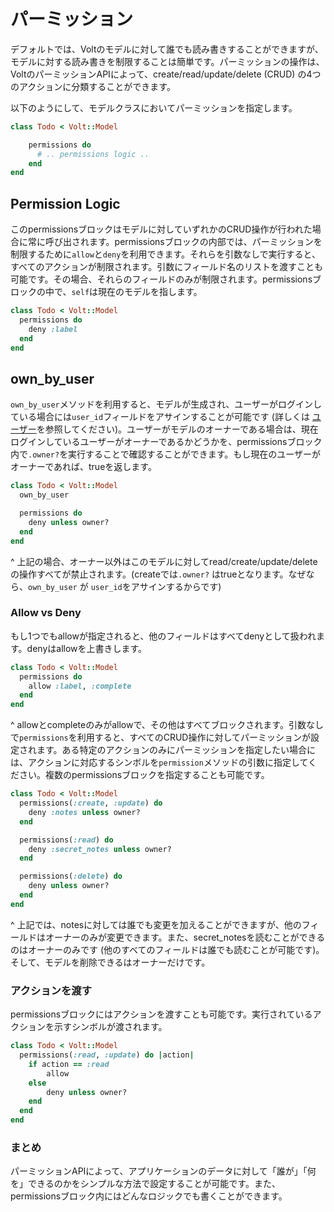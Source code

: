# パーミッション

デフォルトでは、Voltのモデルに対して誰でも読み書きすることができますが、モデルに対する読み書きを制限することは簡単です。パーミッションの操作は、VoltのパーミッションAPIによって、create/read/update/delete (CRUD) の4つのアクションに分類することができます。

以下のようにして、モデルクラスにおいてパーミッションを指定します。

```ruby
class Todo < Volt::Model

    permissions do
      # .. permissions logic ..
    end
end
```
## Permission Logic

このpermissionsブロックはモデルに対していずれかのCRUD操作が行われた場合に常に呼び出されます。permissionsブロックの内部では、パーミッションを制限するために```allow```と```deny```を利用できます。それらを引数なしで実行すると、すべてのアクションが制限されます。引数にフィールド名のリストを渡すことも可能です。その場合、それらのフィールドのみが制限されます。permissionsブロックの中で、```self```は現在のモデルを指します。

```ruby
class Todo < Volt::Model
  permissions do
    deny :label
  end
end
```

## own_by_user

```own_by_user```メソッドを利用すると、モデルが生成され、ユーザーがログインしている場合には```user_id```フィールドをアサインすることが可能です (詳しくは [ユーザー](http://docs.voltframework.com/en/docs/users.html)を参照してください)。ユーザーがモデルのオーナーである場合は、現在ログインしているユーザーがオーナーであるかどうかを、permissionsブロック内で```.owner?```を実行することで確認することができます。もし現在のユーザーがオーナーであれば、trueを返します。

```ruby
class Todo < Volt::Model
  own_by_user

  permissions do
    deny unless owner?
  end
end
```

^ 上記の場合、オーナー以外はこのモデルに対してread/create/update/deleteの操作すべてが禁止されます。(createでは```.owner?``` はtrueとなります。なぜなら、```own_by_user``` が ```user_id```をアサインするからです)

### Allow vs Deny

もし1つでもallowが指定されると、他のフィールドはすべてdenyとして扱われます。denyはallowを上書きします。

```ruby
class Todo < Volt::Model
  permissions do
    allow :label, :complete
  end
end
```

^ allowとcompleteのみがallowで、その他はすべてブロックされます。引数なしで```permissions```を利用すると、すべてのCRUD操作に対してパーミッションが設定されます。ある特定のアクションのみにパーミッションを指定したい場合には、アクションに対応するシンボルを```permission```メソッドの引数に指定してください。複数のpermissionsブロックを指定することも可能です。

```ruby
class Todo < Volt::Model
  permissions(:create, :update) do
    deny :notes unless owner?
  end

  permissions(:read) do
    deny :secret_notes unless owner?
  end

  permissions(:delete) do
    deny unless owner?
  end
end
```

^ 上記では、notesに対しては誰でも変更を加えることができますが、他のフィールドはオーナーのみが変更できます。また、secret_notesを読むことができるのはオーナーのみです (他のすべてのフィールドは誰でも読むことが可能です)。そして、モデルを削除できるはオーナーだけです。

### アクションを渡す

permissionsブロックにはアクションを渡すことも可能です。実行されているアクションを示すシンボルが渡されます。

```ruby
class Todo < Volt::Model
  permissions(:read, :update) do |action|
    if action == :read
        allow
    else
        deny unless owner?
    end
  end
end
```

### まとめ

パーミッションAPIによって、アプリケーションのデータに対して「誰が」「何を」できるのかをシンプルな方法で設定することが可能です。また、permissionsブロック内にはどんなロジックでも書くことができます。

